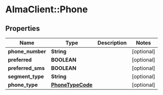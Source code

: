 # AlmaClient::Phone

## Properties
Name | Type | Description | Notes
------------ | ------------- | ------------- | -------------
**phone_number** | **String** |  | [optional] 
**preferred** | **BOOLEAN** |  | [optional] 
**preferred_sms** | **BOOLEAN** |  | [optional] 
**segment_type** | **String** |  | [optional] 
**phone_type** | [**PhoneTypeCode**](PhoneTypeCode.md) |  | [optional] 


